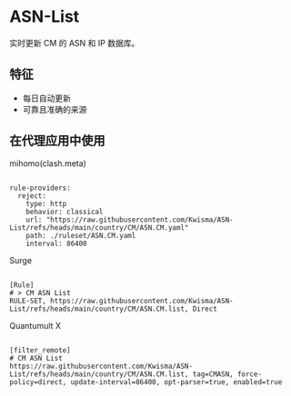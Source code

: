 
# ASN-List

实时更新 CM 的 ASN 和 IP 数据库。

## 特征

- 每日自动更新
- 可靠且准确的来源

## 在代理应用中使用

mihomo(clash.meta)

<pre><code class="language-javascript">
rule-providers:
  reject:
    type: http
    behavior: classical
    url: "https://raw.githubusercontent.com/Kwisma/ASN-List/refs/heads/main/country/CM/ASN.CM.yaml"
    path: ./ruleset/ASN.CM.yaml
    interval: 86400
</code></pre>

Surge

<pre><code class="language-javascript">
[Rule]
# > CM ASN List
RULE-SET, https://raw.githubusercontent.com/Kwisma/ASN-List/refs/heads/main/country/CM/ASN.CM.list, Direct
</code></pre>

Quantumult X

<pre><code class="language-javascript">
[filter_remote]
# CM ASN List
https://raw.githubusercontent.com/Kwisma/ASN-List/refs/heads/main/country/CM/ASN.CM.list, tag=CMASN, force-policy=direct, update-interval=86400, opt-parser=true, enabled=true
</code></pre>
